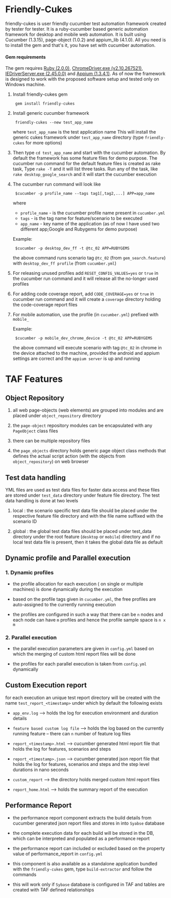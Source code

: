 # Friendly-Cukes
friendly-cukes is user friendly cucumber test automation framework created by tester for tester.
It is a ruby-cucumber based generic automation framework for desktop and mobile web automation. It is built using Cucumber (1.3.15), page-object (1.0.2) and appium_lib (4.1.0). All you need is to install the gem and that's it, you have set with cucumber automation.

#### Gem requirements
The gem requires [Ruby (2.0.0)](https://www.ruby-lang.org/en/downloads/), [ChromeDriver.exe (v2.10.267521)](http://chromedriver.storage.googleapis.com/index.html), [IEDriverServer.exe (2.45.0.0)](http://selenium-release.storage.googleapis.com/index.html) and [Appium (1.3.4.1)](http://appium.io/downloads.html). As of now the framework is designed to work with the proposed software setup and tested only on Windows machine.

1. Install friendly-cukes gem

		gem install friendly-cukes

2. Install generic cucumber framework 

		friendly-cukes --new test_app_name
	where `test_app_name` is the test application name
	This will install the generic cukes framework under `test_app_name` directory (type `friendly-cukes` for more options)
	
3. Then type `cd test_app_name` and start with the cucumber automation.
	By default the framework has some feature files for demo purpose.
	The cucumber run command for the default feature files is created as rake task, Type `rake -T` and it will list three tasks. Run any of the task, like `rake desktop_google_search` and it will start the cucumber execution

4. The cucumber run command will look like
	
		$cucumber -p profile_name --tags tag1[,tag2,...] APP=app_name
	
	where 
	* `profile_name` - is the cucumber profile name present in `cucumber.yml`
	* `tags` - is the tag name for feature/scenario to be executed
	* `app_name` - key name of the application (as of now I have used two different app;Google and Rubygems for demo purpose)
	
	Example:
	
		$cucumber -p desktop_dev_ff -t @tc_02 APP=RUBYGEMS
		
	the above command runs scenario tag `@tc_02` (from `gem_search.feature`) with `desktop_dev_ff profile` (from `cucumber.yml`)
	
5. For releasing unused profiles add `RESET_CONFIG_VALUES=yes` or `true` in the cucumber run command and it will release all the no-longer used profiles

6. For adding code coverage report, add `CODE_COVERAGE=yes` or `true` in cucumber run command and it will create a `coverage` directory holding the code-coverage report files

7. For mobile automation, use the profile (in `cucumber.yml`) prefixed with `mobile_`

	Example:
	
		$cucumber -p mobile_dev_chrome_device -t @tc_02 APP=RUBYGEMS
		
	the above command will execute scenario with tag `@tc_02` in chrome in the device attached to the machine, provided the android and appium settings are correct and the `appium server` is up and running

# TAF Features
## Object Repository
1. all web page-objects (web elements) are grouped into modules and are placed under `object_repository` directory
	
2. the `page-object` repository modules can be encapsulated with any `PageObject` class files
	
3. there can be multiple repository files
	
4. the `page_objects` directory holds generic page object class methods that defines the actual script action (with the objects from `object_repository`) on web browser

## Test data handling
YML files are used as test data files for faster data access and these files are stored under `test_data` directory under feature file directory. The test data handling is done at two levels
	
1. local : 
	the scenario specific test data file should be placed under the respective feature file directory and with the file name suffixed with the scenario ID
			
2. global :
	the global test data files should be placed under test_data directory under the root feature (`desktop` or `mobile`) directory and if no local test data file is present, then it takes the global data file as default

## Dynamic profile and Parallel execution

###	1. Dynamic profiles
* the profile allocation for each execution ( on single or multiple machines) is done dynamically during the execution
		
* based on the profile tags given in `cucumber.yml`, the free profiles are auto-assigned to the currently running execution
		
* the profiles are configured in such a way that there can be `n` nodes and each node can have `m` profiles and hence the profile sample space is `n x m`

###	2. Parallel execution	
* the parallel execution parameters are given in `config.yml` based on which the merging of custom html report files will be done
		
* the profiles for each parallel execution is taken from `config.yml` dynamically

## Custom Execution report

for each execution an unique test report directory will be created with the name `test_report_<timestamp>` under which by default the following exists
		
* `app_env.log` –> holds the log for execution environment and duration details
		
* `feature based custom log file` –> holds the log based on the currently running feature – there can `n` number of feature log files
		
* `report_<timestamp>.html` –> cucumber generated html report file that holds the log for features, scenarios and steps
		
* `report_<timestamp>.json` –> cucumber generated json report file that holds the log for features, scenarios and steps and the step level durations in nano seconds
		
* `custom_report` –> the directory holds merged custom html report files
	
* `report_home.html` –> holds the summary report of the execution

## Performance Report

* the performance report component extracts the build details from cucumber generated json report files and stores in into `Syabse` database
		
* the complete execution data for each build will be stored in the DB, which can be interpreted and populated as a performance report
		
* the performance report can included or excluded based on the property value of performance_report in `config.yml`
		
* this component is also available as a standalone application bundled with the `friendly-cukes` gem, type `build-extractor` and follow the commands
		
* this will work only if `Sybase` database is configured in TAF and tables are created with TAF defined relationships
	
